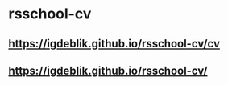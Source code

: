 # rsschool-cv

## https://igdeblik.github.io/rsschool-cv/cv
## https://igdeblik.github.io/rsschool-cv/
